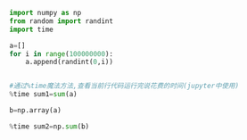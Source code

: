 
<BlogInfo title="18.time魔法方法" author="白日梦想猿" pv=0 read_times=0 pre_cost_time=0分10秒 category="numpy学习" tag_list="['numpy学习']" create_time="2020.04.24 17:14:01" update_time="2021.08.19 16:11:52" />

```python
import numpy as np
from random import randint
import time

a=[]
for i in range(100000000):
    a.append(randint(0,i))


#通过%time魔法方法,查看当前行代码运行完说花费的时间(jupyter中使用)
%time sum1=sum(a)

b=np.array(a)

%time sum2=np.sum(b)
```
